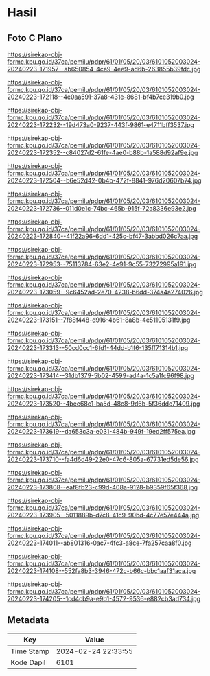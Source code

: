 # Hasil

## Foto C Plano

https://sirekap-obj-formc.kpu.go.id/37ca/pemilu/pdpr/61/01/05/20/03/6101052003024-20240223-171957--ab650854-4ca9-4ee9-ad6b-263855b39fdc.jpg

https://sirekap-obj-formc.kpu.go.id/37ca/pemilu/pdpr/61/01/05/20/03/6101052003024-20240223-172118--4e0aa591-37a8-431e-8681-bf4b7ce319b0.jpg

https://sirekap-obj-formc.kpu.go.id/37ca/pemilu/pdpr/61/01/05/20/03/6101052003024-20240223-172232--19d473a0-9237-443f-9861-e4711bff3537.jpg

https://sirekap-obj-formc.kpu.go.id/37ca/pemilu/pdpr/61/01/05/20/03/6101052003024-20240223-172352--c84027d2-61fe-4ae0-b88b-1a588d92af9e.jpg

https://sirekap-obj-formc.kpu.go.id/37ca/pemilu/pdpr/61/01/05/20/03/6101052003024-20240223-172504--b6e52d42-0b4b-472f-8841-976d20607b74.jpg

https://sirekap-obj-formc.kpu.go.id/37ca/pemilu/pdpr/61/01/05/20/03/6101052003024-20240223-172736--011d0e1c-74bc-465b-915f-72a8336e93e2.jpg

https://sirekap-obj-formc.kpu.go.id/37ca/pemilu/pdpr/61/01/05/20/03/6101052003024-20240223-172840--41f22a96-6dd1-425c-bf47-3abbd026c7aa.jpg

https://sirekap-obj-formc.kpu.go.id/37ca/pemilu/pdpr/61/01/05/20/03/6101052003024-20240223-172953--75113784-63e2-4e91-9c55-73272995a191.jpg

https://sirekap-obj-formc.kpu.go.id/37ca/pemilu/pdpr/61/01/05/20/03/6101052003024-20240223-173059--9c6452ad-2e70-4238-b6dd-374a4a274026.jpg

https://sirekap-obj-formc.kpu.go.id/37ca/pemilu/pdpr/61/01/05/20/03/6101052003024-20240223-173151--7f88f448-d916-4b61-8a8b-4e51105131f9.jpg

https://sirekap-obj-formc.kpu.go.id/37ca/pemilu/pdpr/61/01/05/20/03/6101052003024-20240223-173313--50cd0cc1-6fd1-44dd-b1f6-135ff71314b1.jpg

https://sirekap-obj-formc.kpu.go.id/37ca/pemilu/pdpr/61/01/05/20/03/6101052003024-20240223-173414--31db1379-5b02-4599-ad4a-1c5a1fc96f98.jpg

https://sirekap-obj-formc.kpu.go.id/37ca/pemilu/pdpr/61/01/05/20/03/6101052003024-20240223-173520--4bee68c1-ba5d-48c8-9d6b-5f36ddc71409.jpg

https://sirekap-obj-formc.kpu.go.id/37ca/pemilu/pdpr/61/01/05/20/03/6101052003024-20240223-173619--da653c3a-e031-484b-949f-19ed2ff575ea.jpg

https://sirekap-obj-formc.kpu.go.id/37ca/pemilu/pdpr/61/01/05/20/03/6101052003024-20240223-173710--fa4d6d49-22e0-47c6-805a-67731ed5de56.jpg

https://sirekap-obj-formc.kpu.go.id/37ca/pemilu/pdpr/61/01/05/20/03/6101052003024-20240223-173808--eaf8fb23-c99d-408a-9128-b9359f65f368.jpg

https://sirekap-obj-formc.kpu.go.id/37ca/pemilu/pdpr/61/01/05/20/03/6101052003024-20240223-173905--5011889b-d7c8-41c9-90bd-4c77e57e444a.jpg

https://sirekap-obj-formc.kpu.go.id/37ca/pemilu/pdpr/61/01/05/20/03/6101052003024-20240223-174011--ab801316-0ac7-4fc3-a8ce-7fa257caa8f0.jpg

https://sirekap-obj-formc.kpu.go.id/37ca/pemilu/pdpr/61/01/05/20/03/6101052003024-20240223-174108--552fa8b3-3946-472c-b66c-bbc1aaf31aca.jpg

https://sirekap-obj-formc.kpu.go.id/37ca/pemilu/pdpr/61/01/05/20/03/6101052003024-20240223-174205--1cd4cb9a-e9b1-4572-9536-e882cb3ad734.jpg


## Metadata

| Key        | Value               |
| ---------- | ------------------- |
| Time Stamp | 2024-02-24 22:33:55 |
| Kode Dapil | 6101                |



